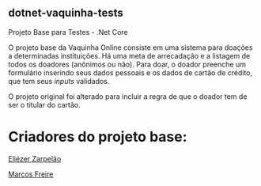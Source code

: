 ## dotnet-vaquinha-tests
Projeto Base para Testes - .Net Core  

O projeto base da Vaquinha Online consiste em uma sistema para doações a determinadas instituições. Há uma meta de arrecadação e a listagem de todos os doadores (anônimos ou não). Para doar, o doador preenche um formulário inserindo seus dados pessoais e os dados de cartão de crédito, que tem seus *inputs* validados.

O projeto original foi alterado para incluir a regra de que o doador tem de ser o titular do cartão.




# Criadores do projeto base:
[Eliézer Zarpelão](https://github.com/elizarp) 

[Marcos Freire](https://github.com/marcosfreire)
